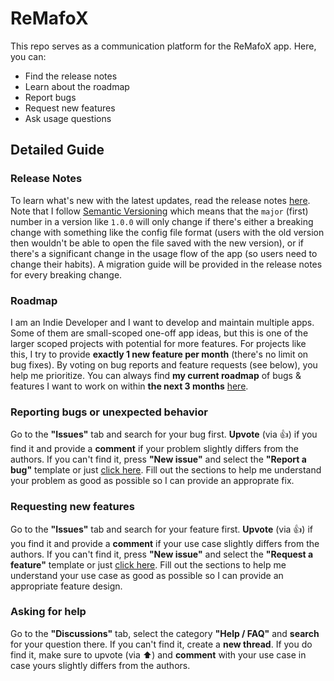 # ReMafoX

This repo serves as a communication platform for the ReMafoX app. Here, you can:

- Find the release notes
- Learn about the roadmap
- Report bugs
- Request new features
- Ask usage questions

## Detailed Guide

### Release Notes

To learn what's new with the latest updates, read the release notes [here](https://github.com/FlineDev/ReMafoX/releases). Note that I follow [Semantic Versioning](https://semver.org) which means that the `major` (first) number in a version like `1.0.0` will only change if there's either a breaking change with something like the config file format (users with the old version then wouldn't be able to open the file saved with the new version), or if there's a significant change in the usage flow of the app (so users need to change their habits). A migration guide will be provided in the release notes for every breaking change.

### Roadmap

I am an Indie Developer and I want to develop and maintain multiple apps. Some of them are small-scoped one-off app ideas, but this is one of the larger scoped projects with potential for more features. For projects like this, I try to provide **exactly 1 new feature per month** (there's no limit on bug fixes). By voting on bug reports and feature requests (see below), you help me prioritize. You can always find **my current roadmap** of bugs & features I want to work on within **the next 3 months** [here](https://github.com/FlineDev/ReMafoX/milestones?direction=asc&sort=due_date&state=open).

### Reporting bugs or unexpected behavior

Go to the **"Issues"** tab and search for your bug first. **Upvote** (via 👍) if you find it and provide a **comment** if your problem slightly differs from the authors. If you can't find it, press **"New issue"** and select the **"Report a bug"** template or just [click here](https://github.com/FlineDev/ReMafoX-Feedback/issues/new?labels=Bug+Report&template=bug_report.md&title=%5BBug%5D+%3Cyour+bug+title%3E).
Fill out the sections to help me understand your problem as good as possible so I can provide an approprate fix.

### Requesting new features

Go to the **"Issues"** tab and search for your feature first. **Upvote** (via 👍) if you find it and provide a **comment** if your use case slightly differs from the authors. If you can't find it, press **"New issue"** and select the **"Request a feature"** template or just [click here](https://github.com/FlineDev/ReMafoX-Feedback/issues/new?labels=Feature+Request&template=feature_request.md&title=%5BFeat%5D+%3Cyour+feature+title%3E).
Fill out the sections to help me understand your use case as good as possible so I can provide an appropriate feature design.

### Asking for help

Go to the **"Discussions"** tab, select the category **"Help / FAQ"** and **search** for your question there. If you can't find it, create a **new thread**. If you do find it, make sure to upvote (via ⬆️) and **comment** with your use case in case yours slightly differs from the authors.
